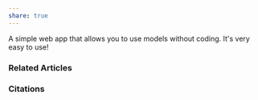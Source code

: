```yaml
---
share: true
---
```


A simple web app that allows you to use models without coding. It's very easy to use!

### Related Articles

### Citations
